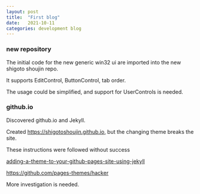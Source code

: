```yaml
---
layout: post
title:  "First blog"
date:   2021-10-11
categories: development blog
---
```


### new repository
The initial code for the new generic win32 ui are imported into the new shigoto shoujin repo.

It supports EditControl, ButtonControl, tab order.

The usage could be simplified, and support for UserControls is needed.

### github.io
Discovered github.io and Jekyll.

Created https://shigotoshoujin.github.io, but the changing theme breaks the site.

These instructions were followed without success

[adding-a-theme-to-your-github-pages-site-using-jekyll](https://docs.github.com/en/pages/setting-up-a-github-pages-site-with-jekyll/adding-a-theme-to-your-github-pages-site-using-jekyll)

https://github.com/pages-themes/hacker

More investigation is needed.
